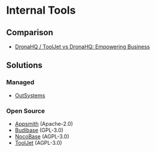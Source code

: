 # Internal Tools

## Comparison

- [DronaHQ / ToolJet vs DronaHQ: Empowering Business](https://dronahq.com/tooljet-vs-dronahq)

## Solutions

### Managed

- [OutSystems](https://outsystems.com)

<!--
https://dronahq.com
https://bubble.io
https://teleporthq.io
https://basedash.com
https://noloco.io/internal-tools/postgresql
-->

### Open Source

- [Appsmith](/appsmith/README.md) (Apache-2.0)
- [Budibase](/budibase/README.md) (GPL-3.0)
- [NocoBase](https://nocobase.com) (AGPL-3.0)
- [ToolJet](/tooljet.md) (AGPL-3.0)

<!--
https://github.com/uibakery/self-hosted
https://github.com/dashpresshq/dashpress (AGPL-3.0)
https://github.com/YaoApp/yao (Apache-2.0)
https://github.com/illacloud/illa-builder (Apache-2.0)
https://github.com/rowyio/rowy (Apache-2.0)
https://github.com/lowdefy/lowdefy (BUSL-1.1)

- [Node-RED](https://github.com/node-red/node-red)
- [Retool](/retool/README.md)
-->

